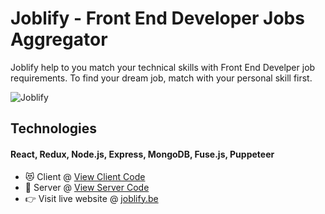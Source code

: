 # Joblify - Front End Developer Jobs Aggregator

Joblify help to you match your technical skills with Front End Develper job requirements. To find your dream job, match with your personal skill first.

![Joblify](https://joblify.be/screenshot_round.png)

## Technologies

#### React, Redux, Node.js, Express, MongoDB, Fuse.js, Puppeteer

- 😻 Client @ [View Client Code](https://github.com/danneamtu/joblify/tree/main/client)
- 🥳 Server @ [View Server Code](https://github.com/danneamtu/joblify/tree/main/server)
- 👉 Visit live website @ [joblify.be](https://www.joblify.be)
